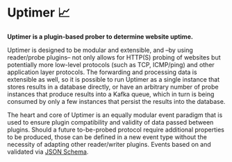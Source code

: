 # Uptimer 📈

**Uptimer is a plugin-based prober to determine website uptime.**

Uptimer is designed to be modular and extensible, and –by using reader/probe plugins– not only allows for HTTP(S) probing of websites but potentially more low-level protocols (such as TCP, ICMP/ping) and other application layer protocols. The forwarding and processing data is extensible as well, so it is possible to run Uptimer as a single instance that stores results in a database directly, or have an arbitrary number of probe instances that produce results into a Kafka queue, which in turn is being consumed by only a few instances that persist the results into the database.

The heart and core of Uptimer is an equally modular event paradigm that is used to ensure plugin compatibility and validity of data passed between plugins. Should a future to-be-probed protocol require additional properties to be produced, those can be defined in a new event type without the necessity of adapting other reader/writer plugins. Events based on and validated via [JSON Schema](https://json-schema.org/).
